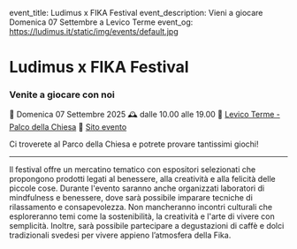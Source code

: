 event_title: Ludimus x FIKA Festival
event_description: Vieni a giocare Domenica 07 Settembre a Levico Terme
event_og: https://ludimus.it/static/img/events/default.jpg

# Ludimus x FIKA Festival

### Venite a giocare con noi

📅 Domenica 07 Settembre 2025
🕰 dalle 10.00 alle 19.00
📍 [Levico Terme - Palco della Chiesa](https://maps.app.goo.gl/d1JDQBoNQMWrRmhr7)
🔗 [Sito evento](https://visitlevicoterme.it/evento/fika-festival/)

Ci troverete al Parco della Chiesa e potrete provare tantissimi giochi!

---

Il festival offre un mercatino tematico con espositori selezionati che propongono prodotti legati al benessere, alla creatività e alla felicità delle piccole cose. Durante l'evento saranno anche organizzati laboratori di mindfulness e benessere, dove sarà possibile imparare tecniche di rilassamento e consapevolezza. Non mancheranno incontri culturali che esploreranno temi come la sostenibilità, la creatività e l'arte di vivere con semplicità. Inoltre, sarà possibile partecipare a degustazioni di caffè e dolci tradizionali svedesi per vivere appieno l’atmosfera della Fika.